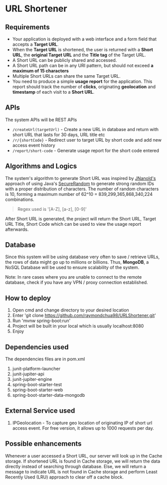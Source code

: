 # URL Shortener 
 ## Requirements
 * Your application is deployed with a web interface and a form field that accepts a **Target URL**.
 * When the **Target URL** is shortened, the user is returned with a **Short URL**, the **original Target URL** and the **Title tag** of the Target URL.
 * A Short URL can be publicly shared and accessed.
 * A Short URL path can be in any URI pattern, but should not exceed **a maximum of 15 characters**
 * Multiple Short URLs can share the same Target URL.
 * You need to produce a simple **usage report** for the application. This report should track the number of **clicks**, originating **geolocation** and **timestamp** of each visit to a **Short URL**.
 
## APIs
The system APIs will be REST APIs
* `/createUrl(targetUrl)` - Create a new URL in database and return with short URL that lasts for 30 days, URL title etc
* `/r/{shortCode}` - Redirect user to target URL by short code and add new access event history
* `/report/short-code` - Generate usage report for the short code entered

## Algorithms and Logics
The system's algorithm to generate Short URL was inspired by [JNanold's](https://github.com/aventrix/jnanoid) approach of using Java's [SecureRandom](https://docs.oracle.com/javase/7/docs/api/java/security/SecureRandom.html) to generate strong random IDs with a proper distribution of characters. The number of random characters is 10, forming a maximum number of 62^10 = 839,299,365,868,340,224 combinations.
> Regex used is '[A-Z], [a-z], [0-9]'
 
After Short URL is generated, the project will return the Short URL, Target URL Title, Short Code which can be used to view the usage report afterwards. 

## Database
Since this system will be using database very often to save / retrieve URLs, the rows of data might go up to millions or billions. Thus, **MongoDB**, a NoSQL Database will be used to ensure scalability of the system.

Note: In rare cases where you are unable to connect to the remote database, check if you have any VPN / proxy connection established.


## How to deploy
1. Open cmd and change directory to your desired location
2. Enter 'git clone https://github.com/raymondchua98/URLShortener.git'
3. Run 'mvnw spring-boot:run'
4. Project will be built in your local which is usually localhost:8080
5. Enjoy

## Dependencies used
The dependencies files are in pom.xml
1. junit-platform-launcher
2. junit-jupiter-api
3. junit-jupiter-engine
4. spring-boot-starter-test
5. spring-boot-starter-web
6. spring-boot-starter-data-mongodb

## External Service used
1. IPGeolocation - To capture geo location of originating IP of short url access event. For free version, it allows up to 1000 requests per day.

## Possible enhancements
Whenever a user accessed a Short URL, our server will look up in the Cache storage.
If shortened URL is found in Cache storage, we will return the data directly instead of searching through database. Else, we will return a message to indicate URL is not found in Cache storage and perform Least Recently Used (LRU) approach to clear off a cache block. 
